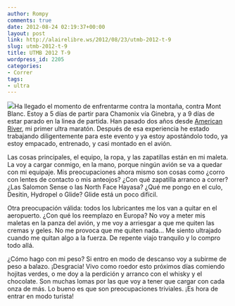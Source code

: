 ```yaml
---
author: Rompy
comments: true
date: 2012-08-24 02:19:37+00:00
layout: post
link: http://alairelibre.ws/2012/08/23/utmb-2012-t-9
slug: utmb-2012-t-9
title: UTMB 2012 T-9
wordpress_id: 2205
categories:
- Correr
tags:
- ultra
---
```


[![](http://alairelibre.ws/wp-content/uploads/2012/08/thumb_7150__product_image.png)](http://alairelibre.ws/wp-content/uploads/2012/08/thumb_7150__product_image.png)Ha llegado el momento de enfrentarme contra la montaña, contra Mont Blanc. Estoy a 5 días de partir para Chamonix vía Ginebra, y a 9 días de estar parado en la linea de partida. Han pasado dos años desde [American River](http://alairelibre.ws/2010/03/30/80k-american-river-2), mi primer ultra maratón. Después de esa experiencia he estado trabajando diligentemente para este evento y ya estoy apostándolo todo, ya estoy empacado, entrenado, y casi montado en el avión.




Las cosas principales, el equipo, la ropa, y las zapatillas están en mi maleta. La voy a cargar conmigo, en la mano, porque ningún avión se va a quedar con mi equipaje. Mis preocupaciones ahora mismo son cosas como ¿corro con lentes de contacto o mis anteojos? ¿Con qué zapatilla arranco a correr? ¿Las Salomon Sense o las North Face Hayasa? ¿Qué me pongo en el culo, Desitin, Hydropel o Glide? Glide está un poco difícil.




Otra preocupación válida: todos los lubricantes me los van a quitar en el aeropuerto. ¿Con qué los reemplazo en Europa? No voy a meter mis maletas en la panza del avión, y me voy a arriesgar a que me quiten las cremas y geles. No me provoca que me quiten nada... Me siento ultrajado cuando me quitan algo a la fuerza. De repente viajo tranquilo y lo compro todo allá.




¿Cómo hago con mi peso? Si entro en modo de descanso voy a subirme de peso a balazo. ¡Desgracia! Vivo como roedor esto próximos días comiendo hojitas verdes, o me doy a la perdición y arranco con el whisky y el chocolate. Son muchas lomas por las que voy a tener que cargar con cada onza de más. Lo bueno es que son preocupaciones triviales. ¡Es hora de entrar en modo turista!
